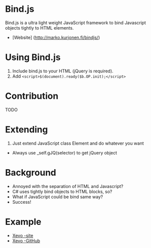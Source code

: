 # Bind.js

Bind.js is a ultra light weight JavaScript framework to bind Javascript objects tightly to HTML elements.

- [Website] (http://marko.kurjonen.fi/bindjs/)

# Using Bind.js

1. Include bind.js to your HTML (jQuery is required).
2. Add ```<script>$(document).ready($b.OP.init);</script>```

# Contribution

TODO

# Extending

1. Just extend JavaScript class Element and do whatever you want
- Always use _self.gJQ(selector) to get jQuery object

# Background

- Annoyed with the separation of HTML and Javascript?
- C# uses tightly bind objects to HTML blocks, so?
- What if JavaScript could be bind same way?
- Success!

# Example
- [Xevo -site](http://marko.kurjonen.fi/xevo)
- [Xevo -GitHub](https://github.com/xmahle/xevo)
